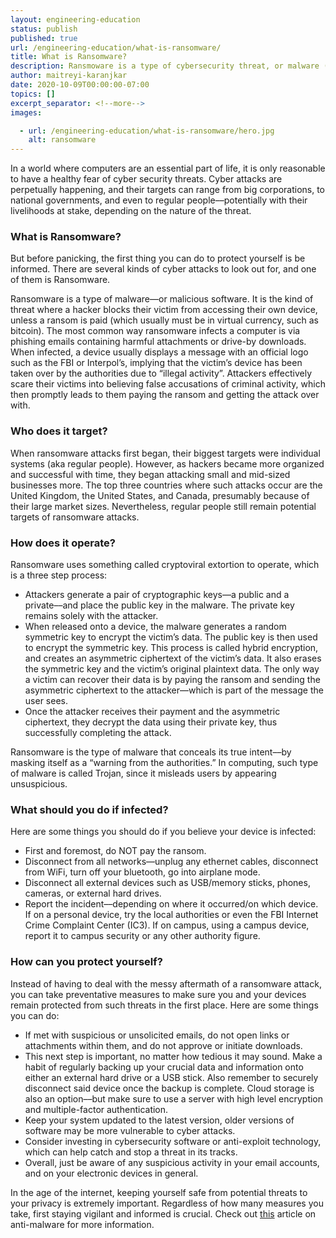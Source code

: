 ```yaml
---
layout: engineering-education
status: publish
published: true
url: /engineering-education/what-is-ransomware/
title: What is Ransomware?
description: Ransmoware is a type of cybersecurity threat, or malware (malicious software) that attackers use to hack into their victims' devices, and force them to pay a ransom.
author: maitreyi-karanjkar
date: 2020-10-09T00:00:00-07:00
topics: []
excerpt_separator: <!--more-->
images:

  - url: /engineering-education/what-is-ransomware/hero.jpg
    alt: ransomware
---
```

In a world where computers are an essential part of life, it is only reasonable to have a healthy fear of cyber security threats. Cyber attacks are perpetually happening, and their targets can range from big corporations, to national governments, and even to regular people––potentially with their livelihoods at stake, depending on the nature of the threat.
<!--more-->
### What is Ransomware?
But before panicking, the first thing you can do to protect yourself is be informed. There are several kinds of cyber attacks to look out for, and one of them is Ransomware.

Ransomware is a type of malware––or malicious software. It is the kind of threat where a hacker blocks their victim from accessing their own device, unless a ransom is paid (which usually must be in virtual currency, such as bitcoin). The most common way ransomware infects a computer is via phishing emails containing harmful attachments or drive-by downloads. When infected, a device usually displays a message with an official logo such as the FBI or Interpol’s, implying that the victim’s device has been taken over by the authorities due to “illegal activity”. Attackers effectively scare their victims into believing false accusations of criminal activity, which then promptly leads to them paying the ransom and getting the attack over with.

### **Who does it target?**

When ransomware attacks first began, their biggest targets were individual systems (aka regular people). However, as hackers became more organized and successful with time, they began attacking small and mid-sized businesses more. The top three countries where such attacks occur are the United Kingdom, the United States, and Canada, presumably because of their large market sizes. Nevertheless, regular people still remain potential targets of ransomware attacks.

### **How does it operate?**

Ransomware uses something called cryptoviral extortion to operate, which is a three step process:
- Attackers generate a pair of cryptographic keys––a public and a private––and place the public key in the malware. The private key remains solely with the attacker.
- When released onto a device, the malware generates a random symmetric key to encrypt the victim’s data. The public key is then used to encrypt the symmetric key. This process is called hybrid encryption, and creates an asymmetric ciphertext of the victim’s data. It also erases the symmetric key and the victim’s original plaintext data. The only way a victim can recover their data is by paying the ransom and sending the asymmetric ciphertext to the attacker––which is part of the message the user sees.
- Once the attacker receives their payment and the asymmetric ciphertext, they decrypt the data using their private key, thus successfully completing the attack.

Ransomware is the type of malware that conceals its true intent––by masking itself as a “warning from the authorities.” In computing, such type of malware is called Trojan, since it misleads users by appearing unsuspicious.

### **What should you do if infected?**

Here are some things you should do if you believe your device is infected:
- First and foremost, do NOT pay the ransom.
- Disconnect from all networks––unplug any ethernet cables, disconnect from WiFi, turn off your bluetooth, go into airplane mode.
- Disconnect all external devices such as USB/memory sticks, phones, cameras, or external hard drives.
- Report the incident––depending on where it occurred/on which device. If on a personal device, try the local authorities or even the FBI Internet Crime Complaint Center (IC3). If on campus, using a campus device, report it to campus security or any other authority figure.

### **How can you protect yourself?**

Instead of having to deal with the messy aftermath of a ransomware attack, you can take preventative measures to make sure you and your devices remain protected from such threats in the first place. Here are some things you can do:
- If met with suspicious or unsolicited emails, do not open links or attachments within them, and do not approve or initiate downloads.
- This next step is important, no matter how tedious it may sound. Make a habit of regularly backing up your crucial data and information onto either an external hard drive or a USB stick. Also remember to securely disconnect said device once the backup is complete. Cloud storage is also an option––but make sure to use a server with high level encryption and multiple-factor authentication.
- Keep your system updated to the latest version, older versions of software may be more vulnerable to cyber attacks.
- Consider investing in cybersecurity software or anti-exploit technology, which can help catch and stop a threat in its tracks.
- Overall, just be aware of any suspicious activity in your email accounts, and on your electronic devices in general.

In the age of the internet, keeping yourself safe from potential threats to your privacy is extremely important. Regardless of how many measures you take, first staying vigilant and informed is crucial. Check out [this](https://www.section.io/engineering-education/what-is-anti-virus-software/) article on anti-malware for more information.
